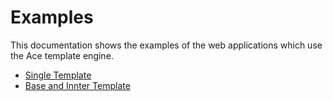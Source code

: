 # Examples

This documentation shows the examples of the web applications which use the Ace template engine.

* [Single Template](https://github.com/yosssi/ace/tree/master/examples/single_template)
* [Base and Innter Template](https://github.com/yosssi/ace/tree/master/examples/base_innter_template)

